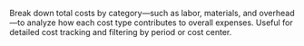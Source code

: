 Break down total costs by category—such as labor, materials, and overhead—to analyze how each cost type contributes to overall expenses. Useful for detailed cost tracking and filtering by period or cost center.